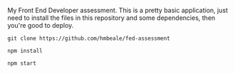 My Front End Developer assessment. This is a pretty basic application, just need to install the files in this repository and some dependencies, then you're good to deploy. 

```
git clone https://github.com/hmbeale/fed-assessment
```

```
npm install
```

```
npm start
```

